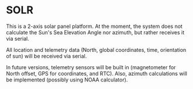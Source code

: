 # SOLR

This is a 2-axis solar panel platform. At the moment, the system does not calculate the Sun's Sea Elevation Angle
nor azimuth, but rather receives it via serial.

All location and telemetry data (North, global coordinates, time, orientation of sun) will be received via serial.

In future versions, telemetry sensors will be built in (magnetometer for North offset, GPS for coordinates, and RTC).
Also, azimuth calculations will be implemented (possibly using NOAA calculator).